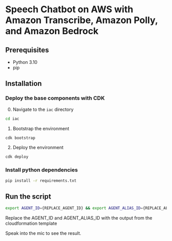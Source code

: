 # Speech Chatbot on AWS with Amazon Transcribe, Amazon Polly, and Amazon Bedrock

## Prerequisites
- Python 3.10
- pip

## Installation
### Deploy the base components with CDK
0. Navigate to the `iac` directory
```bash
cd iac
```

1. Bootstrap the environment
```bash
cdk bootstrap
```

2. Deploy the environment
```bash
cdk deploy
```

### Install python dependencies
```bash
pip install -r requirements.txt
```

## Run the script
```bash
export AGENT_ID={REPLACE_AGENT_ID} && export AGENT_ALIAS_ID={REPLACE_ALIAS_ID} && python main.py
```
Replace the AGENT_ID and AGENT_ALIAS_ID with the output from the cloudformation template

Speak into the mic to see the result.